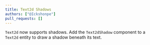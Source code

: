```yaml
---
title: Text2d Shadows
authors: ["@Ickshonpe"]
pull_requests: []
---
```


`Text2d` now supports shadows. Add the `Text2dShadow` component to a `Text2d` entity to draw a shadow beneath its text.
